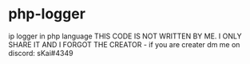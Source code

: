 # php-logger
ip logger in php language
THIS CODE IS NOT WRITTEN BY ME. I ONLY SHARE IT AND I FORGOT THE CREATOR - if you are creater dm me on discord: sKai#4349 

